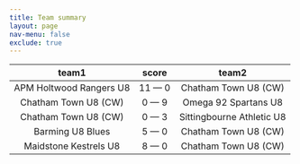 ```yaml
---
title: Team summary
layout: page
nav-menu: false
exclude: true
---
```




|          team1          |    score     |           team2           |
|:-----------------------:|:------------:|:-------------------------:|
| APM Holtwood Rangers U8 | 11 &mdash; 0 |   Chatham Town U8 (CW)    |
|  Chatham Town U8 (CW)   | 0 &mdash; 9  |   Omega 92 Spartans U8    |
|  Chatham Town U8 (CW)   | 0 &mdash; 3  | Sittingbourne Athletic U8 |
|    Barming U8 Blues     | 5 &mdash; 0  |   Chatham Town U8 (CW)    |
|  Maidstone Kestrels U8  | 8 &mdash; 0  |   Chatham Town U8 (CW)    |

 <br /><br /><br />